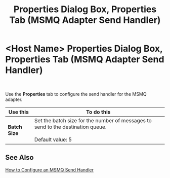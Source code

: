 ﻿---
title: <Host Name> Properties Dialog Box, Properties Tab (MSMQ Adapter Send Handler)
TOCTitle: <Host Name> Properties Dialog Box, Properties Tab (MSMQ Adapter Send Handler)
ms:assetid: 9f268b9f-b965-4d1b-a1e7-5403ae327bf1
ms:mtpsurl: https://msdn.microsoft.com/library/Aa577634(v=BTS.80)
ms:contentKeyID: 51530031
ms.date: 08/30/2017
mtps_version: v=BTS.80
f1_keywords:
- bts10.adaptors.msmq.handler.send.props
---

# \<Host Name\> Properties Dialog Box, Properties Tab (MSMQ Adapter Send Handler)

 

Use the **Properties** tab to configure the send handler for the MSMQ adapter.

<table>
<thead>
<tr class="header">
<th><strong>Use this</strong></th>
<th><strong>To do this</strong></th>
</tr>
</thead>
<tbody>
<tr class="odd">
<td><strong>Batch Size</strong></td>
<td>Set the batch size for the number of messages to send to the destination queue.<br />
<br />
Default value: 5</td>
</tr>
</tbody>
</table>


## See Also

[How to Configure an MSMQ Send Handler](https://msdn.microsoft.com/library/aa559163\(v=bts.80\))

